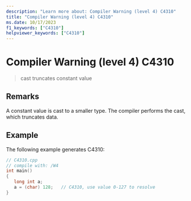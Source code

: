 ```yaml
---
description: "Learn more about: Compiler Warning (level 4) C4310"
title: "Compiler Warning (level 4) C4310"
ms.date: 10/17/2023
f1_keywords: ["C4310"]
helpviewer_keywords: ["C4310"]
---
```

# Compiler Warning (level 4) C4310

> cast truncates constant value

## Remarks

A constant value is cast to a smaller type. The compiler performs the cast, which truncates data.

## Example

The following example generates C4310:

```cpp
// C4310.cpp
// compile with: /W4
int main()
{
   long int a;
   a = (char) 128;   // C4310, use value 0-127 to resolve
}
```

